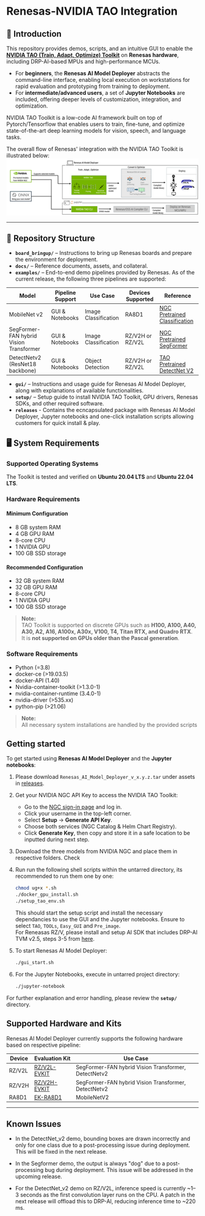# Renesas-NVIDIA TAO Integration

## 🚀 Introduction

This repository provides demos, scripts, and an intuitive GUI to enable the [**NVIDIA TAO (Train, Adapt, Optimize) Toolkit**](https://developer.nvidia.com/tao-toolkit) on **Renesas hardware**, including DRP-AI-based MPUs and high-performance MCUs.

- For **beginners**, the **Renesas AI Model Deployer** abstracts the command-line interface, enabling local execution on workstations for rapid evaluation and prototyping from training to deployment.  
- For **intermediate/advanced users**, a set of **Jupyter Notebooks** are included, offering deeper levels of customization, integration, and optimization.

NVIDIA TAO Toolkit is a low-code AI framework built on top of Pytorch/Tensorflow that enables users to train, fine-tune, and optimize state-of-the-art deep learning models for vision, speech, and language tasks.

The overall flow of Renesas' integration with the NVIDIA TAO Toolkit is illustrated below:  
![Renesas NVIDIA TAO Integration Overview](docs/assets/Overall_Renesas_NVIDIA_TAO_Integration.png)

---

## 📁 Repository Structure

- **`board_bringup/`** – Instructions to bring up Renesas boards and prepare the environment for deployment.
- **`docs/`** – Reference documents, assets, and collateral.
- **`examples/`** – End-to-end demo pipelines provided by Renesas. As of the current release, the following three pipelines are supported:


| Model                                   | Pipeline Support      | Use Case             | Devices Supported       | Reference                                                                                              |
|----------------------------------------|------------------------|-----------------------|--------------------------|----------------------------------------------------------------------------------------------------------|
| MobileNet v2                            | GUI & Notebooks       | Image Classification | RA8D1                    | [NGC Pretrained Classification](https://catalog.ngc.nvidia.com/orgs/nvidia/teams/tao/models/pretrained_classification) |
| SegFormer-FAN hybrid Vision Transformer | GUI & Notebooks       | Image Classification | RZ/V2H or RZ/V2L         | [NGC Pretrained SegFormer](https://catalog.ngc.nvidia.com/orgs/nvidia/teams/tao/models/pretrained_segformer_nvimagenet) |
| DetectNetv2 (ResNet18 backbone)         | GUI & Notebooks       | Object Detection      | RZ/V2H or RZ/V2L         | [TAO Pretrained DetectNet V2](https://catalog.ngc.nvidia.com/orgs/nvidia/teams/tao/models/pretrained_detectnet_v2)     |


- **`gui/`** – Instructions and usage guide for Renesas AI Model Deployer, along with explanations of available functionalities.
- **`setup/`** – Setup guide to install NVIDIA TAO Toolkit, GPU drivers, Renesas SDKs, and other required software.
- **`releases`** - Contains the ecncapsulated package with Renesas AI Model Deployer, Jupyter notebooks and one-click installation scripts allowing customers for quick install & play.


## 🖥️ System Requirements

### Supported Operating Systems
The Toolkit is tested and verified on **Ubuntu 20.04 LTS** and **Ubuntu 22.04 LTS**.


### Hardware Requirements

#### Minimum Configuration
- 8 GB system RAM  
- 4 GB GPU RAM  
- 8-core CPU  
- 1 NVIDIA GPU  
- 100 GB SSD storage  

#### Recommended Configuration
- 32 GB system RAM  
- 32 GB GPU RAM  
- 8-core CPU  
- 1 NVIDIA GPU  
- 100 GB SSD storage  

> **Note:**  
> TAO Toolkit is supported on discrete GPUs such as **H100, A100, A40, A30, A2, A16, A100x, A30x, V100, T4, Titan RTX, and Quadro RTX**.  
> It is **not supported on GPUs older than the Pascal generation**.

### Software Requirements
-	Python (=3.8)
-	docker-ce (>19.03.5)
-	docker-API (1.40)
-	Nvidia-container-toolkit (>1.3.0-1)
-	nvidia-container-runtime (3.4.0-1)
-	nvidia-driver (>535.xx)
-	python-pip (>21.06)

> **Note:**  
> All necessary system installations are handled by the provided scripts 

## Getting started

To get started using **Renesas AI Model Deployer** and the **Jupyter notebooks**:

1. Please download `Renesas_AI_Model_Deployer_v_x.y.z.tar` under assets in [releases](https://github.com/renesas/Renesas-Nvidia-TAO-Integration/releases/latest).

2.  Get your NVIDIA NGC API Key to access the NVIDIA TAO Toolkit:
    - Go to the [NGC sign-in page](https://ngc.nvidia.com/signin) and log in.
    - Click your username in the top-left corner.
    - Select **Setup** → **Generate API Key**.
    - Choose both services (NGC Catalog & Helm Chart Registry).
    - Click **Generate Key**, then copy and store it in a safe location to be inputted during next step.

3. Download the three models from NVIDIA NGC and place them in respective folders. Check 

4. Run run the following shell scripts within the untarred directory, its recommended to run them one by one:

    ```sh
    chmod ug+x *.sh
    ./docker_gpu_install.sh
    ./setup_tao_env.sh
    ```
    This should start the setup script and install the necessary dependancies to use the GUI and the Jupyter notebooks. Ensure to select `TAO`, `TOOLs`, `Easy_GUI` and `Pre_image`.   
    For Reneasas RZ/V, please install and setup AI SDK that includes DRP-AI TVM v2.5, steps 3-5 from [here](https://renesas-rz.github.io/rzv_ai_sdk/latest/getting_started.html#step3).

5. To start Renesas AI Model Deployer:
    ```sh
    ./gui_start.sh 
    ```
6.  For the Jupyter Notebooks, execute in untarred project directory:
    ```sh
    ./jupyter-notebook
    ```

For further explanation and error handling, please review the **`setup/`** directory.  


## Supported Hardware and Kits

Renesas AI Model Deployer currently supports the following hardware based on respective pipeline:

| Device  | Evaluation Kit                                                                 | Use Case                                                                 |
|---------|----------------------------------------------------------------------------------|--------------------------------------------------------------------------|
| RZ/V2L  | [RZ/V2L-EVKIT](https://www.renesas.com/en/products/microcontrollers-microprocessors/rz-mpus/rzv2l-evkit-smarc-som-evaluation-kit-rzv2l-mpu-ai-accelerator) | SegFormer-FAN hybrid Vision Transformer, DetectNetv2                     |
| RZ/V2H  | [RZ/V2H-EVKIT](https://www.renesas.com/en/products/microcontrollers-microprocessors/rz-mpus/rzv2h-evk-rzv2h-quad-core-vision-ai-mpu-evaluation-kit)             | SegFormer-FAN hybrid Vision Transformer, DetectNetv2                     |
| RA8D1   | [EK-RA8D1](https://www.renesas.com/en/products/microcontrollers-microprocessors/ra-cortex-m-mcus/ek-ra8d1-evaluation-kit-ra8d1-mcu-group)                     | MobileNetV2                                                              |
---
  
## Known Issues

- In the DetectNet_v2 demo, bounding boxes are drawn incorrectly and only for one class due to a post-processing issue during deployment. This will be fixed in the next release.

- In the Segformer demo, the output is always "dog" due to a post-processing bug during deployment. This issue will be addressed in the upcoming release.

- For the DetectNet_v2 demo on RZ/V2L, inference speed is currently ~1–3 seconds as the first convolution layer runs on the CPU. A patch in the next release will offload this to DRP-AI, reducing inference time to ~220 ms.








